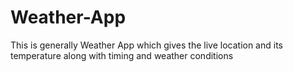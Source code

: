 # Weather-App
This is generally Weather App which gives the live location and its temperature along with timing and weather conditions
